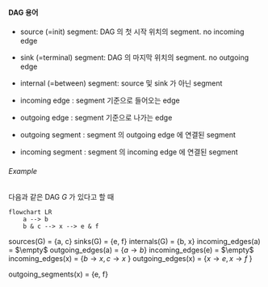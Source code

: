 #### DAG 용어

- source (=init) segment:
    DAG 의 첫 시작 위치의 segment.  no incoming edge
- sink (=terminal) segment:
    DAG 의 마지막 위치의 segment.  no outgoing edge
- internal (=between) segment:
    source 및 sink 가 아닌 segment

- incoming edge : segment 기준으로 들어오는 edge
- outgoing edge : segment 기준으로 나가는 edge

- outgoing segment : segment 의 outgoing edge 에 연결된 segment
- incoming segment : segment 의 incoming edge 에 연결된 segment



###### Example
다음과 같은 DAG $G$ 가 있다고 할 때
```mermaid
flowchart LR
    a --> b
    b & c --> x --> e & f
```
sources(G) = {a, c}
sinks(G) = {e, f}
internals(G) = {b, x}
incoming_edges(a) = $\empty$
outgoing_edges(a) = {$a\rightarrow b$}
incoming_edges(e) = $\empty$
incoming_edges(x) = {$b\rightarrow x, c\rightarrow x$ }
outgoing_edges(x) = {$x\rightarrow e, x\rightarrow f$ }

outgoing_segments(x) = {e, f}





